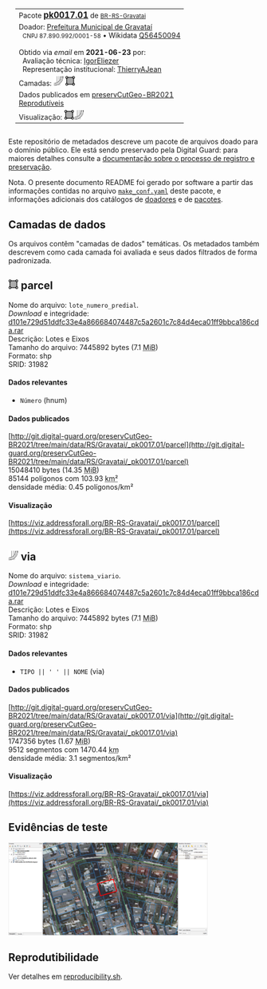 <aside>
<table align="right" style="padding: 1em">
<tr><td>Pacote <a target="_git" title="link canônico para o git deste pacote" href="http://git.digital-guard.org/preserv-BR/blob/main/data/RS/Gravatai/_pk0017.01"><big><b>pk0017.01</b></big></a> de <small><a target="_osmcodes" title="Jurisdição" href="https://osm.codes/BR-RS-Gravatai">BR-RS-Gravatai</a></small>
</td></tr>
<tr><td>
Doador: <a rel="external" target="_doador" href="https://www.gravatai.rs.gov.br/">Prefeitura Municipal de Gravataí</a>
<br/>&nbsp; <small>CNPJ 87.890.992/0001-58</small> • Wikidata <a rel="external" target="_doador" title="link descritor Wikidata do doador" href="https://www.wikidata.org/wiki/Q56450094">Q56450094</a></small><br/>
<br/>
Obtido via <i>email</i> em <b>2021-06-23</b> por:
<br/>&nbsp; Avaliação técnica: <a rel="external" target="_gitPerson" title="usuário Git" href="https://github.com/IgorEliezer">IgorEliezer</a>
<br/>&nbsp; Representação institucional: <a rel="external" target="_gitPerson" title="usuário Git" href="https://github.com/ThierryAJean">ThierryAJean</a><br/>
</td></tr>
<tr><td>Camadas: <a title="via" href="#-via"><img src="https://raw.githubusercontent.com/digital-guard/preserv/main/docs/assets/layerIcon-via.png" alt="via" width="20"/></a> <a title="parcel" href="#-parcel"><img src="https://raw.githubusercontent.com/digital-guard/preserv/main/docs/assets/layerIcon-parcel.png" alt="parcel" width="20"/></a> </td></tr>
<tr><td>Dados publicados em <a href="http://git.digital-guard.org/preservCutGeo-BR2021/tree/main/data/RS/Gravatai/_pk0017.01">preservCutGeo-BR2021</a><br/><a href="#reprodutibilidade">Reprodutíveis</a></td></tr>
<tr><td>Visualização: <a title="parcel" href="https://viz.addressforall.org/BR-RS-Gravatai/_pk0017.01/parcel"><img src="https://raw.githubusercontent.com/digital-guard/preserv/main/docs/assets/layerIcon-parcel.png" alt="parcel" width="20"/></a><a title="via" href="https://viz.addressforall.org/BR-RS-Gravatai/_pk0017.01/via"><img src="https://raw.githubusercontent.com/digital-guard/preserv/main/docs/assets/layerIcon-via.png" alt="via" width="20"/></a></td></tr>
</table>
</aside>

<section>

Este repositório de metadados descreve um pacote de arquivos doado para o domínio público. Ele está sendo preservado pela Digital Guard: para maiores detalhes consulte a [documentação sobre o processo de registro e preservação](https://wiki.addressforall.org/doc/Documentação_Digital-guard).

Nota. O presente documento README foi gerado por software a partir das informações contidas no arquivo [`make_conf.yaml`](make_conf.yaml) deste pacote, e informações adicionais dos catálogos de [doadores](https://git.digital-guard.org/preserv-BR/blob/main/data/donor.csv) e de [pacotes](https://git.digital-guard.org/preserv-BR/blob/main/data/donatedPack.csv).

# Camadas de dados

Os arquivos contêm "camadas de dados" temáticas. Os metadados também descrevem como cada camada foi avaliada e seus dados filtrados de forma padronizada.

## <img src="https://raw.githubusercontent.com/digital-guard/preserv/main/docs/assets/layerIcon-parcel.png" alt="parcel" width="20"/> parcel

Nome do arquivo: `lote_numero_predial`.<br/>*Download* e integridade: [d101e729d51ddfc33e4a866684074487c5a2601c7c84d4eca01ff9bbca186cda.rar](http://dl.digital-guard.org/d101e729d51ddfc33e4a866684074487c5a2601c7c84d4eca01ff9bbca186cda.rar)<br/>Descrição: Lotes e Eixos<br/>Tamanho do arquivo: 7445892 bytes (7.1 <abbr title="mebibyte">MiB</abbr>)<br/>Formato: shp<br/>SRID: 31982

#### Dados relevantes
* `Número` (hnum)

#### Dados publicados
[http://git.digital-guard.org/preservCutGeo-BR2021/tree/main/data/RS/Gravatai/_pk0017.01/parcel](http://git.digital-guard.org/preservCutGeo-BR2021/tree/main/data/RS/Gravatai/_pk0017.01/parcel)<br/>15048410 bytes (14.35 <abbr title="mebibyte">MiB</abbr>)<br/>85144 polígonos com 103.93 <abbr title="quilômetros quadrados">km²</abbr><br/>densidade média: 0.45 polígonos/km²

#### Visualização
[https://viz.addressforall.org/BR-RS-Gravatai/_pk0017.01/parcel](https://viz.addressforall.org/BR-RS-Gravatai/_pk0017.01/parcel)
## <img src="https://raw.githubusercontent.com/digital-guard/preserv/main/docs/assets/layerIcon-via.png" alt="via" width="20"/> via

Nome do arquivo: `sistema_viario`.<br/>*Download* e integridade: [d101e729d51ddfc33e4a866684074487c5a2601c7c84d4eca01ff9bbca186cda.rar](http://dl.digital-guard.org/d101e729d51ddfc33e4a866684074487c5a2601c7c84d4eca01ff9bbca186cda.rar)<br/>Descrição: Lotes e Eixos<br/>Tamanho do arquivo: 7445892 bytes (7.1 <abbr title="mebibyte">MiB</abbr>)<br/>Formato: shp<br/>SRID: 31982

#### Dados relevantes
* `TIPO || ' ' || NOME` (via)

#### Dados publicados
[http://git.digital-guard.org/preservCutGeo-BR2021/tree/main/data/RS/Gravatai/_pk0017.01/via](http://git.digital-guard.org/preservCutGeo-BR2021/tree/main/data/RS/Gravatai/_pk0017.01/via)<br/>1747356 bytes (1.67 <abbr title="mebibyte">MiB</abbr>)<br/>9512 segmentos com 1470.44 <abbr title="quilômetros">km</abbr><br/>densidade média: 3.1 segmentos/km²

#### Visualização
[https://viz.addressforall.org/BR-RS-Gravatai/_pk0017.01/via](https://viz.addressforall.org/BR-RS-Gravatai/_pk0017.01/via)

# Evidências de teste
<img src="qgis.png" width="400"/>

</section>
<section>

# Reprodutibilidade

Ver detalhes em [reproducibility.sh](reproducibility.sh).

</section>

